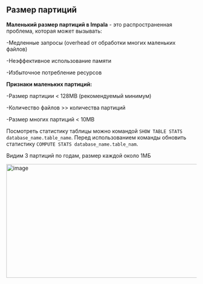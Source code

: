 ## Размер партиций

**Маленький размер партиций в Impala** - это распространенная проблема, которая может вызывать:

-Медленные запросы (overhead от обработки многих маленьких файлов)

-Неэффективное использование памяти

-Избыточное потребление ресурсов

**Признаки маленьких партиций:**

-Размер партиции < 128MB (рекомендуемый минимум)

-Количество файлов >> количества партиций

-Размер многих партиций < 10MB

Посмотреть статистику таблицы можно командой `SHOW TABLE STATS database_name.table_name`. Перед использованием команды обновить статистику `COMPUTE STATS database_name.table_nam`.

Видим 3 партиций по годам, размер каждой около 1МБ

<img width="1356" height="301" alt="image" src="https://github.com/user-attachments/assets/00366d21-1bfc-41fa-a4d4-ae5ef2a7161e" />
